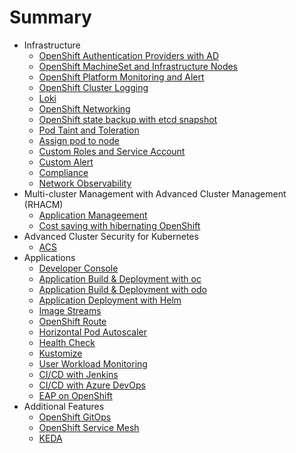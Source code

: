 # Summary
* Infrastructure
  * [OpenShift Authentication Providers with AD](infrastructure-authentication-providers.md)
  * [OpenShift MachineSet and Infrastructure Nodes](infrastructure-infra-nodes.md)
  * [OpenShift Platform Monitoring and Alert](infrastructure-monitoring-alerts.md)
  * [OpenShift Cluster Logging](infrastructure-cluster-logging.md)
  * [Loki](loki.md)
  * [OpenShift Networking](infrastructure-networking.md)
  * [OpenShift state backup with etcd snapshot](infrastructure-backup-etcd.md)
  * [Pod Taint and Toleration](infrastructure-taint-and-toleration.md)
  * [Assign pod to node](assign-pod-to-node.md)
  * [Custom Roles and Service Account](custom-roles.md)
  * [Custom Alert](custom-alert.md)
  * [Compliance](compliance-operator.md)
  * [Network Observability](netobserv.md)
* Multi-cluster Management with Advanced Cluster Management (RHACM)
  * [Application Manageement](acm-application-management.md)
  * [Cost saving with hibernating OpenShift](acm-hibernate.md)
* Advanced Cluster Security for Kubernetes
  * [ACS](acs.md)
* Applications
  * [Developer Console](build-with-dev-console.md)
  * [Application Build & Deployment with oc](build-with-oc.md)
  * [Application Build & Deployment with odo](build-with-odo.md)  
  * [Application Deployment with Helm](helm.md) 
  * [Image Streams](imagestreams.md)
  * [OpenShift Route](openshift-route.md)
  * [Horizontal Pod Autoscaler](hpa.md)
  * [Health Check](health.md)
  * [Kustomize](kustomize.md)
  * [User Workload Monitoring](application-metrics.md)
  * [CI/CD with Jenkins](ci-cd-with-jenkins.md)
  * [CI/CD with Azure DevOps](ci-cd.md)
  * [EAP on OpenShift](eap-on-ocp.md)
* Additional Features
  * [OpenShift GitOps](gitops.md)
  * [OpenShift Service Mesh](openshift-service-mesh.md)
  * [KEDA](KEDA.md)
